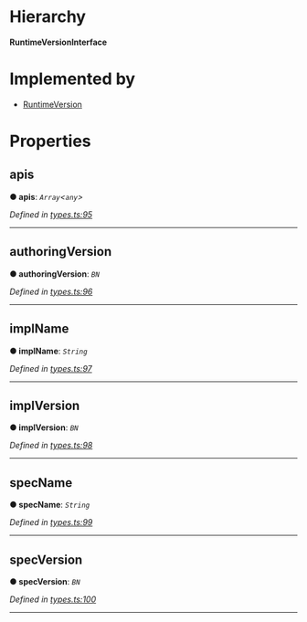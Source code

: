 

# Hierarchy

**RuntimeVersionInterface**

# Implemented by

* [RuntimeVersion](../classes/_rpc_runtimeversion_.runtimeversion.md)

# Properties

<a id="apis"></a>

##  apis

**● apis**: *`Array`<`any`>*

*Defined in [types.ts:95](https://github.com/polkadot-js/api/blob/07ba80b/packages/types/src/types.ts#L95)*

___
<a id="authoringversion"></a>

##  authoringVersion

**● authoringVersion**: *`BN`*

*Defined in [types.ts:96](https://github.com/polkadot-js/api/blob/07ba80b/packages/types/src/types.ts#L96)*

___
<a id="implname"></a>

##  implName

**● implName**: *`String`*

*Defined in [types.ts:97](https://github.com/polkadot-js/api/blob/07ba80b/packages/types/src/types.ts#L97)*

___
<a id="implversion"></a>

##  implVersion

**● implVersion**: *`BN`*

*Defined in [types.ts:98](https://github.com/polkadot-js/api/blob/07ba80b/packages/types/src/types.ts#L98)*

___
<a id="specname"></a>

##  specName

**● specName**: *`String`*

*Defined in [types.ts:99](https://github.com/polkadot-js/api/blob/07ba80b/packages/types/src/types.ts#L99)*

___
<a id="specversion"></a>

##  specVersion

**● specVersion**: *`BN`*

*Defined in [types.ts:100](https://github.com/polkadot-js/api/blob/07ba80b/packages/types/src/types.ts#L100)*

___


